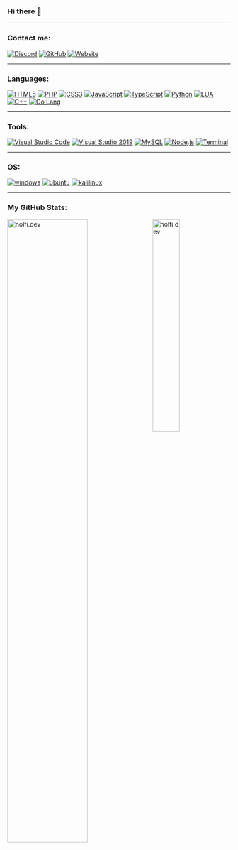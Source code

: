 <!--
[<img align="center" alt="banner" src="github-banner.png" />][website]
-->
### Hi there 👋

<!--
---
- [<img alt="cwork" src="https://img.shields.io/static/v1?label=&message=Im%20currently%20working%20on%20a%20PHP%20Project!&color=191919&style=for-the-badge" />][website]
- [<img alt="clearn" src="https://img.shields.io/static/v1?label=&message=Im%20currently%20learning%20Objective-C&color=191919&style=for-the-badge"/>][website]
- [<img alt="lto" src="https://img.shields.io/static/v1?label=&message=Im%20looking%20to%20collaborate%20with%20other%20Coders-Scripters&color=191919&style=for-the-badge"/>][website]
- [<img alt="goal" src="https://img.shields.io/static/v1?label=&message=2021%20Goals:%20Contribute%20more%20to%20Open%20Source%20projects&color=191919&style=for-the-badge"/>][website]
- [<img alt="ffact" src="https://img.shields.io/static/v1?label=&message=Fun%20fact:%20I%20love%20to%20talk%20with%20new%20people&color=191919&style=for-the-badge"/>][website]
- [<img alt="ideas" src="https://img.shields.io/static/v1?label=&message=Ideas:%20You%20got%20some%20good%20Project%20ideas%20contact%20me%20on%20Discord&color=191919&style=for-the-badge"/>][website]
---
-->

---
### Contact me:

[<img alt="Discord" src="https://img.shields.io/static/v1?label=&message=DISCORD&color=191919&style=for-the-badge&logo=discord" />][discordprof]
[<img alt="GitHub" src="https://img.shields.io/static/v1?label=&message=github&color=191919&style=for-the-badge&logo=github" />][github]
[<img alt="Website" src="https://img.shields.io/static/v1?label=&message=Website&color=191919&style=for-the-badge&logo=Acclaim" />][website]

---

### Languages:

[<img alt="HTML5" src="https://img.shields.io/static/v1?label=&message=HTML5&color=191919&style=for-the-badge&logo=html5&logoColor=E34F26" />][website]
[<img alt="PHP" src="https://img.shields.io/static/v1?label=&message=PHP&color=191919&style=for-the-badge&logo=php&logoColor=#777BB4" />][website]
[<img alt="CSS3" src="https://img.shields.io/static/v1?label=&message=CSS3&color=191919&style=for-the-badge&logo=css3&logoColor=1572B6" />][website]
[<img alt="JavaScript" src="https://img.shields.io/static/v1?label=&message=JavaScript&color=191919&style=for-the-badge&logo=javascript&logoColor=F7DF1E" />][website]
[<img alt="TypeScript" src="https://img.shields.io/static/v1?label=&message=TypeScript&color=191919&style=for-the-badge&logo=typescript&logoColor=3178C6" />][website]
[<img alt="Python" src="https://img.shields.io/static/v1?label=&message=Python&color=191919&style=for-the-badge&logo=Python" />][website]
[<img alt="LUA" src="https://img.shields.io/static/v1?label=&message=Lua&color=191919&style=for-the-badge&logo=lua&logoColor=2C2D72" />][website]
[<img alt="C++" src="https://img.shields.io/static/v1?label=&message=C%2B%2B&color=191919&style=for-the-badge&logo=Cplusplus&logoColor=00599C" />][website]
[<img alt="Go Lang" src="https://img.shields.io/static/v1?label=&message=Go%20Lang&color=191919&style=for-the-badge&logo=go&logoColor=00ADD8" />][website]

---

### Tools:

[<img alt="Visual Studio Code" src="https://img.shields.io/static/v1?label=&message=VISUAL%20STUDIO%20CODE&color=191919&style=for-the-badge&logo=Visual%20Studio%20Code&logoColor=007ACC" />][website]
[<img alt="Visual Studio 2019" src="https://img.shields.io/static/v1?label=&message=VISUAL%20STUDIO%202019&color=191919&style=for-the-badge&logo=Visual%20Studio&logoColor=5C2D91" />][website]
[<img alt="MySQL" src="https://img.shields.io/static/v1?label=&message=MySQL&color=191919&style=for-the-badge&logo=MySQL&logoColor=4479A1" />][website]
[<img alt="Node.js" src="https://img.shields.io/static/v1?label=&message=Node.js&color=191919&style=for-the-badge&logo=node.js" />][website]
[<img alt="Terminal" src="https://img.shields.io/static/v1?label=&message=Terminal&color=191919&style=for-the-badge&logo=Windows%20Terminal" />][website]

---

### OS:

[<img alt="windows" src="https://img.shields.io/static/v1?label=&message=Windows%2010&color=191919&style=for-the-badge&logo=windows10&logoColor=0078D6" />][website]
[<img alt="ubuntu" src="https://img.shields.io/static/v1?label=&message=Ubuntu&color=191919&style=for-the-badge&logo=ubuntu&logoColor=E95420" />][website]
[<img alt="kalilinux" src="https://img.shields.io/static/v1?label=&message=Kali%20Linux&color=191919&style=for-the-badge&logo=kalilinux&logoColor=557C94" />][website]
<!--
[<img alt="linux" src="https://img.shields.io/static/v1?label=&message=Linux&color=191919&style=for-the-badge&logo=Linux&logoColor=FCC624" />][website]
-->

---
### My GitHub Stats:
[<img align="left" width="60%" alt="nolfi.dev" src="https://github-readme-stats.vercel.app/api?username=nolfi24&show_icons=true&theme=transparent&hide_border=true&include_all_commits=true&count_private=true&hide_title=true" />][website]
[<img align="right" width="35%" alt="nolfi.dev" src="https://github-readme-stats.vercel.app/api/top-langs/?username=nolfi24&theme=transparent&hide_border=true" />][website]


[website]: https://nolfi.dev
[github]: https://github.com/nolfi24
[youtube]: https://www.youtube.com/channel/UC5Kwkfsqa63HAfwyNBvmJLg?view_as=subscriber
[discord]: https://discord.gg/xrZjqbkqyG
[discordprof]: https://discord.com/users/299218114879422465
